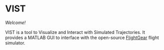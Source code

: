 # VIST

*Welcome!*

VIST is a tool to Visualize and Interact with Simulated Trajectories. It provides a MATLAB GUI to interface with the open-source [FlightGear](https://www.flightgear.org/) flight simulator.
